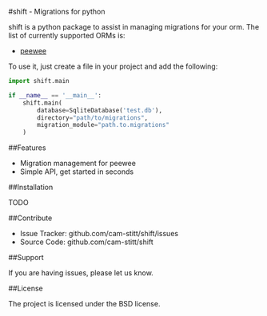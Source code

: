 #shift - Migrations for python

shift is a python package to assist in managing migrations for your 
orm. The list of currently supported ORMs is:

* [peewee](https://github.com/coleifer/peewee)

To use it, just create a file in your project and add the following:

```python
import shift.main

if __name__ == '__main__':
    shift.main(
        database=SqliteDatabase('test.db'),
        directory="path/to/migrations",
        migration_module="path.to.migrations"
    )
```

##Features

* Migration management for peewee
* Simple API, get started in seconds

##Installation

TODO

##Contribute

- Issue Tracker: github.com/cam-stitt/shift/issues
- Source Code: github.com/cam-stitt/shift

##Support

If you are having issues, please let us know.

##License

The project is licensed under the BSD license.
